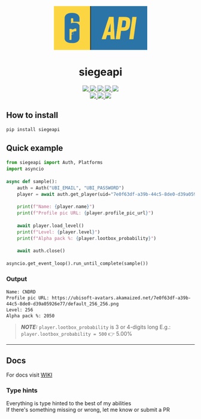 <div align="center">
    <img width="250" src="https://raw.githubusercontent.com/CNDRD/siegeapi/master/assets/siegeapi-banner.png" />
    <h1>siegeapi</h1>
    <a href="https://github.com/CNDRD/siegeapi/blob/master/LICENSE">
        <img src="https://img.shields.io/github/license/CNDRD/siegeapi" />
    </a>
    <a href="https://github.com/CNDRD/siegeapi/releases">
        <img src="https://img.shields.io/github/v/release/CNDRD/siegeapi?label=latest%20release" />
    </a>
    <a href="https://pypi.org/project/siegeapi/#history">
        <img src="https://img.shields.io/pypi/v/siegeapi" />
    </a>
    <a href="https://www.python.org/downloads/">
        <img src="https://img.shields.io/pypi/pyversions/siegeapi" />
    </a>
    <a href="https://github.com/CNDRD/siegeapi">
        <img src="https://img.shields.io/github/repo-size/CNDRD/siegeapi" />
    </a>
    <br/>
    <a href="https://github.com/CNDRD/siegeapi/commits/master">
        <img src="https://img.shields.io/github/last-commit/CNDRD/siegeapi" />
    </a>
    <a href="https://github.com/CNDRD/siegeapi/commits/master">
        <img src="https://img.shields.io/github/commit-activity/m/CNDRD/siegeapi" />
    </a>
    <a href="https://pypi.org/project/siegeapi">
        <img src="https://img.shields.io/pypi/dm/siegeapi" />
    </a>
</div>

## How to install  
```commandline
pip install siegeapi
```

## Quick example  
```python
from siegeapi import Auth, Platforms
import asyncio

async def sample():
    auth = Auth("UBI_EMAIL", "UBI_PASSWORD")
    player = await auth.get_player(uid="7e0f63df-a39b-44c5-8de0-d39a05926e77", platform=Platforms.UPLAY)

    print(f"Name: {player.name}")
    print(f"Profile pic URL: {player.profile_pic_url}")

    await player.load_level()
    print(f"Level: {player.level}")
    print(f"Alpha pack %: {player.lootbox_probability}")

    await auth.close()

asyncio.get_event_loop().run_until_complete(sample())
```
### Output  
```text
Name: CNDRD
Profile pic URL: https://ubisoft-avatars.akamaized.net/7e0f63df-a39b-44c5-8de0-d39a05926e77/default_256_256.png
Level: 256
Alpha pack %: 2050
```

> **_NOTE:_** `player.lootbox_probability` is 3 or 4-digits long E.g.:  `player.lootbox_probability = 500` 👉 5.00%  

---

## Docs
For docs visit [WIKI](https://github.com/CNDRD/siegeapi/wiki/)

### Type hints  
Everything is type hinted to the best of my abilities  
If there's something missing or wrong, let me know or submit a PR  
